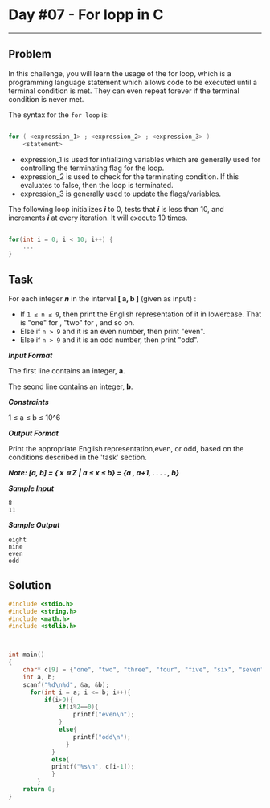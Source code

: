 # Day #07 - For lopp in C
___
## Problem

In this challenge, you will learn the usage of the for loop, which is a programming language statement which allows code to be executed until a terminal condition is met. They can even repeat forever if the terminal condition is never met.

The syntax for the `for loop` is:
```C

for ( <expression_1> ; <expression_2> ; <expression_3> )
    <statement>

```
+ expression_1 is used for intializing variables which are generally used for controlling the terminating flag for the loop.
+ expression_2 is used to check for the terminating condition. If this evaluates to false, then the loop is terminated.
+ expression_3 is generally used to update the flags/variables.
  
The following loop initializes ***i*** to 0, tests that ***i*** is less than 10, and increments ***i*** at every iteration. It will execute 10 times.
```C

for(int i = 0; i < 10; i++) {
    ...
}

```
## Task

For each integer ***n*** in the interval **[ a, b ]** (given as input) :

+ If `1 ≤ n ≤ 9`, then print the English representation of it in lowercase. That is "one" for , "two" for , and so on.
+ Else if `n > 9` and it is an even number, then print "even".
+ Else if `n > 9` and it is an odd number, then print "odd".

***Input Format***

The first line contains an integer, **a**.

The seond line contains an integer, **b**.

***Constraints***

1 ≤ a ≤ b ≤ 10^6

***Output Format***

Print the appropriate English representation,even, or odd, based on the conditions described in the 'task' section.

***Note: [a, b] = { x ⋴ Z | a ≤ x ≤ b} = {a , a+1, . . . . , b}***

***Sample Input***
```
8
11
```
***Sample Output***
```
eight
nine
even
odd
```
## Solution 
```C
#include <stdio.h>
#include <string.h>
#include <math.h>
#include <stdlib.h>



int main() 
{
    char* c[9] = {"one", "two", "three", "four", "five", "six", "seven", "eight", "nine"};
    int a, b;
    scanf("%d\n%d", &a, &b);
      for(int i = a; i <= b; i++){
          if(i>9){
              if(i%2==0){
                  printf("even\n");
              }
              else{
                  printf("odd\n");
                }
            }
            else{
            printf("%s\n", c[i-1]);
            }
        }
    return 0;
}

```
